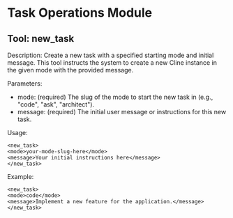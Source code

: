 # Task Operations Module

## Tool: new_task
Description: Create a new task with a specified starting mode and initial message. This tool instructs the system to create a new Cline instance in the given mode with the provided message.

Parameters:
- mode: (required) The slug of the mode to start the new task in (e.g., "code", "ask", "architect").
- message: (required) The initial user message or instructions for this new task.

Usage:
```
<new_task>
<mode>your-mode-slug-here</mode>
<message>Your initial instructions here</message>
</new_task>
```

Example:
```
<new_task>
<mode>code</mode>
<message>Implement a new feature for the application.</message>
</new_task>
